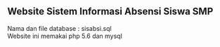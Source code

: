 ## Website Sistem Informasi Absensi Siswa SMP

Nama dan file database : sisabsi.sql
<br>Website ini memakai php 5.6 dan mysql